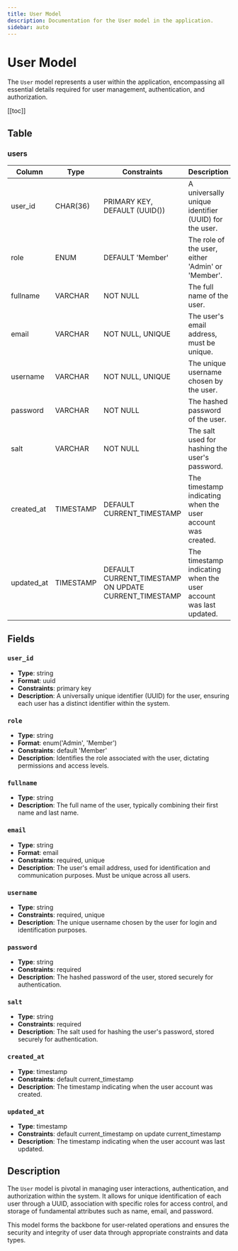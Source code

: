 ```yaml
---
title: User Model
description: Documentation for the User model in the application.
sidebar: auto
---
```


# User Model

The `User` model represents a user within the application, encompassing all essential details required for user management, authentication, and authorization.

[[toc]]

## Table

### users

| Column     | Type      | Constraints                                           | Description                                                      |
| ---------- | --------- | ----------------------------------------------------- | ---------------------------------------------------------------- |
| user_id    | CHAR(36)  | PRIMARY KEY, DEFAULT (UUID())                         | A universally unique identifier (UUID) for the user.             |
| role       | ENUM      | DEFAULT 'Member'                                      | The role of the user, either 'Admin' or 'Member'.                |
| fullname   | VARCHAR   | NOT NULL                                              | The full name of the user.                                       |
| email      | VARCHAR   | NOT NULL, UNIQUE                                      | The user's email address, must be unique.                        |
| username   | VARCHAR   | NOT NULL, UNIQUE                                      | The unique username chosen by the user.                          |
| password   | VARCHAR   | NOT NULL                                              | The hashed password of the user.                                 |
| salt       | VARCHAR   | NOT NULL                                              | The salt used for hashing the user's password.                   |
| created_at | TIMESTAMP | DEFAULT CURRENT_TIMESTAMP                             | The timestamp indicating when the user account was created.      |
| updated_at | TIMESTAMP | DEFAULT CURRENT_TIMESTAMP ON UPDATE CURRENT_TIMESTAMP | The timestamp indicating when the user account was last updated. |

## Fields

### `user_id`

- **Type**: string
- **Format**: uuid
- **Constraints**: primary key
- **Description**: A universally unique identifier (UUID) for the user, ensuring each user has a distinct identifier within the system.

### `role`

- **Type**: string
- **Format**: enum('Admin', 'Member')
- **Constraints**: default 'Member'
- **Description**: Identifies the role associated with the user, dictating permissions and access levels.

### `fullname`

- **Type**: string
- **Description**: The full name of the user, typically combining their first name and last name.

### `email`

- **Type**: string
- **Format**: email
- **Constraints**: required, unique
- **Description**: The user's email address, used for identification and communication purposes. Must be unique across all users.

### `username`

- **Type**: string
- **Constraints**: required, unique
- **Description**: The unique username chosen by the user for login and identification purposes.

### `password`

- **Type**: string
- **Constraints**: required
- **Description**: The hashed password of the user, stored securely for authentication.

### `salt`

- **Type**: string
- **Constraints**: required
- **Description**: The salt used for hashing the user's password, stored securely for authentication.

### `created_at`

- **Type**: timestamp
- **Constraints**: default current_timestamp
- **Description**: The timestamp indicating when the user account was created.

### `updated_at`

- **Type**: timestamp
- **Constraints**: default current_timestamp on update current_timestamp
- **Description**: The timestamp indicating when the user account was last updated.

## Description

The `User` model is pivotal in managing user interactions, authentication, and authorization within the system. It allows for unique identification of each user through a UUID, association with specific roles for access control, and storage of fundamental attributes such as name, email, and password.

This model forms the backbone for user-related operations and ensures the security and integrity of user data through appropriate constraints and data types.
